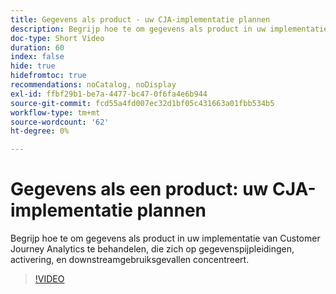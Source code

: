 ```yaml
---
title: Gegevens als product - uw CJA-implementatie plannen
description: Begrijp hoe te om gegevens als product in uw implementatie van Customer Journey Analytics te behandelen, die zich op gegevenspijpleidingen, activering, en downstreamgebruiksgevallen concentreert.
doc-type: Short Video
duration: 60
index: false
hide: true
hidefromtoc: true
recommendations: noCatalog, noDisplay
exl-id: ffbf29b1-be7a-4477-bc47-0f6fa4e6b944
source-git-commit: fcd55a4fd007ec32d1bf05c431663a01fbb534b5
workflow-type: tm+mt
source-wordcount: '62'
ht-degree: 0%

---
```


# Gegevens als een product: uw CJA-implementatie plannen

Begrijp hoe te om gegevens als product in uw implementatie van Customer Journey Analytics te behandelen, die zich op gegevenspijpleidingen, activering, en downstreamgebruiksgevallen concentreert.

<!-- 62_S113_3442460_59_data-as-a-product-planning-your-cja-implementation -->
>[!VIDEO](https://video.tv.adobe.com/v/3458332/?learn=on&enablevpops=true)
